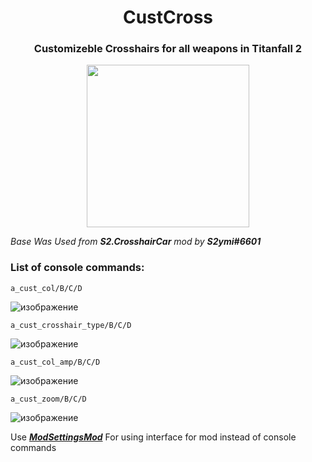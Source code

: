 <h1 align="center">CustCross</h1>
<h3 align="center">Customizeble Crosshairs for all weapons in Titanfall 2</h3>
<p align="center">
<img width="260" height="260" src="https://user-images.githubusercontent.com/37307454/168434143-920c9371-4d3c-40f1-9f4f-1ec621b6b8b4.gif">
</p>

*Base Was Used from **S2.CrosshairCar** mod by **S2ymi#6601***

<h3 align="left"> List of console commands:</h3>

`a_cust_col/B/C/D`

![изображение](https://user-images.githubusercontent.com/37307454/168437802-1f52e7d5-5338-48d9-a00f-955e9264cd1d.png)


`a_cust_crosshair_type/B/C/D`

![изображение](https://user-images.githubusercontent.com/37307454/168437865-2591f693-dc6d-46ec-b2bb-658cb4cadeba.png)


`a_cust_col_amp/B/C/D`

![изображение](https://user-images.githubusercontent.com/37307454/168437699-01073bc0-8645-4196-a004-ca960a561615.png)

`a_cust_zoom/B/C/D`

![изображение](https://user-images.githubusercontent.com/37307454/168437628-5e45a2ad-0c6b-4025-aa8d-2a8689f943fd.png)


Use [***ModSettingsMod***](https://northstar.thunderstore.io/package/EladNLG/ModSettings)
For using interface for mod instead of console commands
